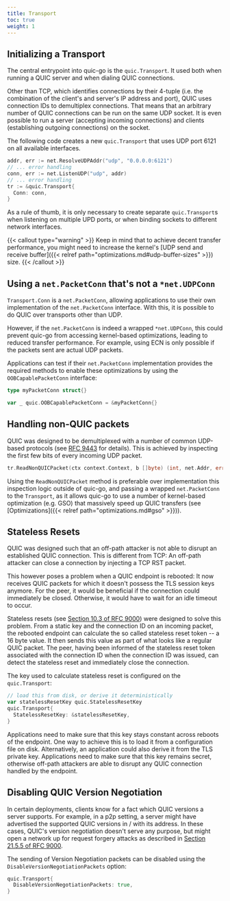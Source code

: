 ```yaml
---
title: Transport
toc: true
weight: 1
---
```


## Initializing a Transport

The central entrypoint into quic-go is the `quic.Transport`. It used both when running a QUIC server and when dialing QUIC connections.

Other than TCP, which identifies connections by their 4-tuple (i.e. the combination of the client's and server's IP address and port), QUIC uses connection IDs to demultiplex connections. That means that an arbitrary number of QUIC connections can be run on the same UDP socket. It is even possible to run a server (accepting incoming connections) and clients (establishing outgoing connections) on the socket.

The following code creates a new `quic.Transport` that uses UDP port 6121 on all available interfaces.
```go
addr, err := net.ResolveUDPAddr("udp", "0.0.0.0:6121")
// ... error handling
conn, err := net.ListenUDP("udp", addr)
// ... error handling
tr := &quic.Transport{
  Conn: conn,
}
```

As a rule of thumb, it is only necessary to create separate `quic.Transport`s when listening on multiple UPD ports, or when binding sockets to different network interfaces.

{{< callout type="warning" >}}
  Keep in mind that to achieve decent transfer performance, you might need to increase the kernel's [UDP send and receive buffer]({{< relref path="optimizations.md#udp-buffer-sizes" >}}) size.
{{< /callout >}}

## Using a `net.PacketConn` that's not a `*net.UDPConn`

`Transport.Conn` is a `net.PacketConn`, allowing applications to use their own implementation of the `net.PacketConn` interface. With this, it is possible to do QUIC over transports other than UDP.

However, if the `net.PacketConn` is indeed a wrapped `*net.UDPConn`, this could prevent quic-go from accessing kernel-based optimizations, leading to reduced transfer performance. For example, using ECN is only possible if the packets sent are actual UDP packets.

Applications can test if their `net.PacketConn` implementation provides the required methods to enable these optimizations by using the `OOBCapablePacketConn` interface:
```go
type myPacketConn struct{}

var _ quic.OOBCapablePacketConn = &myPacketConn{}
```

## Handling non-QUIC packets

QUIC was designed to be demultiplexed with a number of common UDP-based protocols (see [RFC 9443](https://datatracker.ietf.org/doc/html/rfc9443) for details). This is achieved by inspecting the first few bits of every incoming UDP packet.

```go
tr.ReadNonQUICPacket(ctx context.Context, b []byte) (int, net.Addr, error) 
```

Using the `ReadNonQUICPacket` method is preferable over implementation this inspection logic outside of quic-go, and passing a wrapped `net.PacketConn` to the `Transport`, as it allows quic-go to use a number of kernel-based optimization (e.g. GSO) that massively speed up QUIC transfers (see [Optimizations]({{< relref path="optimizations.md#gso" >}})).

## Stateless Resets

QUIC was designed such that an off-path attacker is not able to disrupt an established QUIC connection. This is different from TCP: An off-path attacker can close a connection by injecting a TCP RST packet.

This however poses a problem when a QUIC endpoint is rebooted: It now receives QUIC packets for which it doesn't possess the TLS session keys anymore. For the peer, it would be beneficial if the connection could immediately be closed. Otherwise, it would have to wait for an idle timeout to occur.

Stateless resets (see [Section 10.3 of RFC 9000](https://datatracker.ietf.org/doc/html/rfc9000#section-10.3)) were designed to solve this problem. From a static key and the connection ID on an incoming packet, the rebooted endpoint can calculate the so called stateless reset token -- a 16 byte value. It then sends this value as part of what looks like a regular QUIC packet. The peer, having been informed of the stateless reset token associated with the connection ID when the connection ID was issued, can detect the stateless reset and immediately close the connection.


The key used to calculate stateless reset is configured on the `quic.Transport`:
```go
// load this from disk, or derive it deterministically
var statelessResetKey quic.StatelessResetKey
quic.Transport{
  StatelessResetKey: &statelessResetKey,
}
```

Applications need to make sure that this key stays constant across reboots of the endpoint. One way to achieve this is to load it from a configuration file on disk. Alternatively, an application could also derive it from the TLS private key. Applications need to make sure that this key remains secret, otherwise off-path attackers are able to disrupt any QUIC connection handled by the endpoint.

## Disabling QUIC Version Negotiation

In certain deployments, clients know for a fact which QUIC versions a server supports. For example, in a p2p setting, a server might have advertised the supported QUIC versions in / with its address. In these cases, QUIC's version negotiation doesn't serve any purpose, but might open a network up for request forgery attacks as described in [Section 21.5.5 of RFC 9000](https://datatracker.ietf.org/doc/html/rfc9000#section-21.5.5).

The sending of Version Negotiation packets can be disabled using the `DisableVersionNegotiationPackets` option:
```go
quic.Transport{
  DisableVersionNegotiationPackets: true,
}
```
